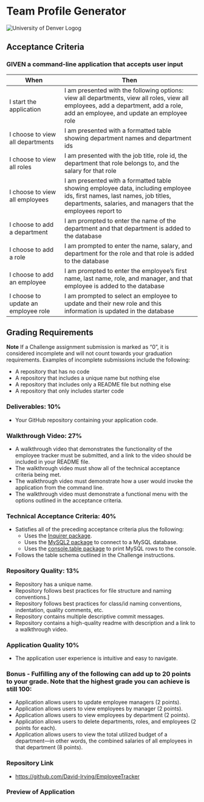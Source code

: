 # Team Profile Generator
![University of Denver Logog](https://d92mrp7hetgfk.cloudfront.net/images/sites/misc/denver-switchup-thumbnail-a/original.png?1560210160)
## Acceptance Criteria
### GIVEN a command-line application that accepts user input
 |When       | Then
 | --------- |--------
 | I start the application | I am presented with the following options: view all departments, view all roles, view all employees, add a department, add a role, add an employee, and update an employee role
 | I choose to view all departments | I am presented with a formatted table showing department names and department ids
 | I choose to view all roles | I am presented with the job title, role id, the department that role belongs to, and the salary for that role
 | I choose to view all employees | I am presented with a formatted table showing employee data, including employee ids, first names, last names, job titles, departments, salaries, and managers that the employees report to
 | I choose to add a department | I am prompted to enter the name of the department and that department is added to the database
 | I choose to add a role | I am prompted to enter the name, salary, and department for the role and that role is added to the database
 | I choose to add an employee | I am prompted to enter the employee’s first name, last name, role, and manager, and that employee is added to the database
 | I choose to update an employee role |  I am prompted to select an employee to update and their new role and this information is updated in the database 
 ## Grading Requirements

**Note** If a Challenge assignment submission is marked as “0”, it is considered incomplete and will not count towards your graduation requirements. Examples of incomplete submissions include the following:
 * A repository that has no code
 * A repository that includes a unique name but nothing else
 * A repository that includes only a README file but nothing else
 * A repository that only includes starter code

### Deliverables: 10%
 * Your GitHub repository containing your application code.
### Walkthrough Video: 27%
 * A walkthrough video that demonstrates the functionality of the employee tracker must be submitted, and a link to the video should be included in your README file.
 * The walkthrough video must show all of the technical acceptance criteria being met.
 * The walkthrough video must demonstrate how a user would invoke the application from the command line.
 * The walkthrough video must demonstrate a functional menu with the options outlined in the acceptance criteria.
### Technical Acceptance Criteria: 40%
 * Satisfies all of the preceding acceptance criteria plus the following:
    * Uses the [Inquirer package](https://www.npmjs.com/package/inquirer).
    * Uses the [MySQL2 package](https://www.npmjs.com/package/mysql2) to connect to a MySQL database.
    * Uses the [console.table package](https://www.npmjs.com/package/console.table) to print MySQL rows to the console.
* Follows the table schema outlined in the Challenge instructions.
### Repository Quality: 13%
 * Repository has a unique name.
 * Repository follows best practices for file structure and naming conventions.]
 * Repository follows best practices for class/id naming conventions, indentation, quality comments, etc.
 * Repository contains multiple descriptive commit messages.
 * Repository contains a high-quality readme with description and a link to a walkthrough video.
### Application Quality 10%
 * The application user experience is intuitive and easy to navigate.
### Bonus - Fulfilling any of the following can add up to 20 points to your grade. Note that the highest grade you can achieve is still 100:
 * Application allows users to update employee managers (2 points).
 * Application allows users to view employees by manager (2 points).
 * Application allows users to view employees by department (2 points).
 * Application allows users to delete departments, roles, and employees (2 points for each).
 * Application allows users to view the total utilized budget of a department&mdash;in other words, the combined salaries of all employees in that department (8 points).
### Repository Link
 * https://github.com/David-Irving/EmployeeTracker

### Preview of Application


